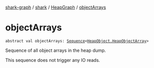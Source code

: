 [shark-graph](../../index.md) / [shark](../index.md) / [HeapGraph](index.md) / [objectArrays](./object-arrays.md)

# objectArrays

`abstract val objectArrays: `[`Sequence`](https://kotlinlang.org/api/latest/jvm/stdlib/kotlin.sequences/-sequence/index.html)`<`[`HeapObject.HeapObjectArray`](../-heap-object/-heap-object-array/index.md)`>`

Sequence of all object arrays in the heap dump.

This sequence does not trigger any IO reads.

